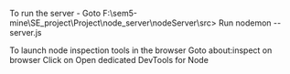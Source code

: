 To run the server - 
Goto F:\sem5-mine\SE_project\Project\node_server\nodeServer\src>
Run
nodemon -- server.js

To launch node inspection tools in the browser
 Goto about:inspect on browser
 Click on 
 Open dedicated DevTools for Node